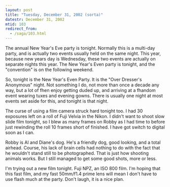 ```yaml
---
layout: post
title: "Tuesday, December 31, 2002 (sorta)"
datestr: December 31, 2002
mtid: 103
redirect_from:
  - /saga/103.html
---
```


The annual New Year's Eve party is tonight. Normally this is a multi-day party,
and is actually two events usually held on the same night. This year, because
new years day is Wednesday, these two events are actually on separate nights
this year. The New Year's Even party is tonight, and the &quot;convention&quot;
is on the following weekend.

So,
tonight is the New Year's Even Party. It is the &quot;Over Dresser's Anonymous&quot;
night. Not something I do, not more than once a decade any way, but a lot of
fhen enjoy getting duded up, and arriving at a fhandom event wearing tuxes and
evening gowns. There is usually one night at most events set aside for this,
and tonight is that night.

The
curse of using a film camera struck hard tonight too. I had 30 exposures left
on a roll of Fuji Velvia in the Nikon. I didn't want to shoot slow slide film
tonight, so I blew as many frames on Robby as I had time to before just rewinding
the roll 10 frames short of finished. I have got switch to digital soon as I
can. 

Robby
is Al and Diane's dog. He's a friendly dog, good looking, and a total airhead.
Course, his lack of brain cells had nothing to do with the fact that he wouldn't
stand still to be photographed. That is just how shooting animals works. But
I still managed to get some good shots, more or less.

I'm trying out a new film tonight. Fuji NPZ, an ISO 800 film. I'm hoping that
this fast film, and my fast 50mm/f1.4 prime lens will mean I don't have to use
flash much at the party. Don't laugh, it is a nice plan.

